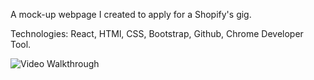 A mock-up webpage I created to apply for a Shopify's gig. 

Technologies: React, HTMl, CSS, Bootstrap, Github, Chrome Developer Tool.

<img src="ezgif.com-gif-maker (1).gif" title='Video Walkthrough' width='' alt='Video Walkthrough' />
